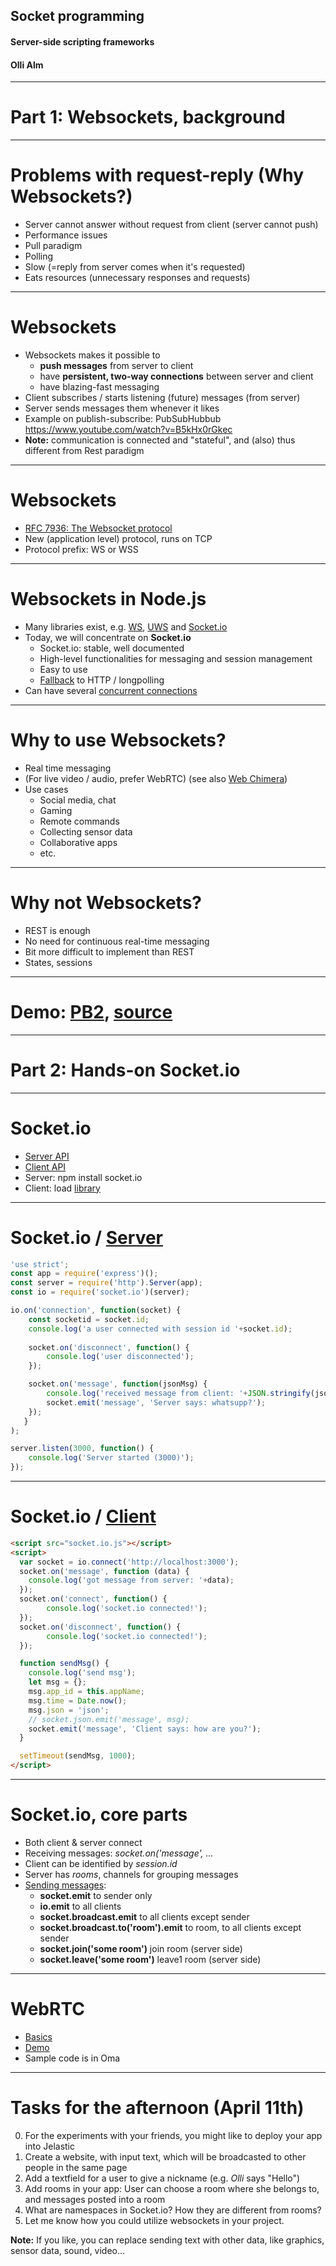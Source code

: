 ## Socket programming
#### Server-side scripting frameworks 
#### Olli Alm

---

# Part 1: Websockets, background

---

# Problems with request-reply (Why Websockets?)

* Server cannot answer without request from client (server cannot push)
* Performance issues
* Pull paradigm
* Polling
* Slow (=reply from server comes when it's requested)
* Eats resources (unnecessary responses and requests)

---

# Websockets

* Websockets makes it possible to 
  * **push messages** from server to client
  * have **persistent, two-way connections** between server and client
  * have blazing-fast messaging
* Client subscribes / starts listening (future) messages (from server)
* Server sends messages them whenever it likes
* Example on publish-subscribe: PubSubHubbub https://www.youtube.com/watch?v=B5kHx0rGkec
* **Note:** communication is connected and "stateful", and (also) thus different from Rest paradigm

---

# Websockets

* [RFC 7936: The Websocket protocol](https://tools.ietf.org/html/rfc6455)
* New (application level) protocol, runs on TCP
* Protocol prefix: WS or WSS

---

# Websockets in Node.js

* Many libraries exist, e.g. [WS](https://github.com/websockets/ws), [UWS](https://github.com/qaap/uws-bindings/tree/master/nodejs) and [Socket.io](https://socket.io/)
* Today, we will concentrate on **Socket.io**
  * Socket.io: stable, well documented
  * High-level functionalities for messaging and session management
  * Easy to use
  * [Fallback](http://www.jonahnisenson.com/how-does-socket-io-fallback-to-xhr-or-jsonp/) to HTTP / longpolling
* Can have several [concurrent connections](https://blog.jayway.com/2015/04/13/600k-concurrent-websocket-connections-on-aws-using-node-js/)
---

# Why to use Websockets?

* Real time messaging
* (For live video / audio, prefer WebRTC) (see also [Web Chimera](http://www.webchimera.org/))
* Use cases
  * Social media, chat
  * Gaming
  * Remote commands 
  * Collecting sensor data 
  * Collaborative apps
  * etc.

---

# Why not Websockets?

* REST is enough
* No need for continuous real-time messaging
* Bit more difficult to implement than REST
* States, sessions

---

# Demo: [PB2](https://socket.jelastic.metropolia.fi/), [source](https://github.com/OAlm/pb2)

---

# Part 2: Hands-on Socket.io

---

# Socket.io

* [Server API](https://socket.io/docs/server-api/)
* [Client API](https://socket.io/docs/client-api/)
* Server: npm install socket.io
* Client: load [library](https://github.com/socketio/socket.io-client/tree/master/dist)

---

# Socket.io / [Server](https://gist.github.com/OAlm/d1d58723fc509ae632c76ac6e8dd7dd0)

```javascript
'use strict';
const app = require('express')();
const server = require('http').Server(app);
const io = require('socket.io')(server);

io.on('connection', function(socket) {
    const socketid = socket.id;
    console.log('a user connected with session id '+socket.id);
    
    socket.on('disconnect', function() {
        console.log('user disconnected');
    });

    socket.on('message', function(jsonMsg) {
        console.log('received message from client: '+JSON.stringify(jsonMsg));
        socket.emit('message', 'Server says: whatsupp?');
    });
   }
);

server.listen(3000, function() {
    console.log('Server started (3000)');
});
```

---

# Socket.io / [Client](https://gist.github.com/OAlm/a1c4a5913120ff604555a1b1bdfce745)

```html
<script src="socket.io.js"></script>
<script>
  var socket = io.connect('http://localhost:3000');
  socket.on('message', function (data) {
    console.log('got message from server: '+data);
  });
  socket.on('connect', function() {
        console.log('socket.io connected!');
  });
  socket.on('disconnect', function() {
        console.log('socket.io connected!');
  });

  function sendMsg() {
    console.log('send msg');
    let msg = {};
    msg.app_id = this.appName;
    msg.time = Date.now();
    msg.json = 'json';
    // socket.json.emit('message', msg);
    socket.emit('message', 'Client says: how are you?');
  }

  setTimeout(sendMsg, 1000);
</script>
```

---

# Socket.io, core parts

* Both client & server connect
* Receiving messages: *socket.on('message', ...*
* Client can be identified by *session.id*
* Server has *rooms*, channels for grouping messages
* [Sending messages](https://gist.github.com/alexpchin/3f257d0bb813e2c8c476):
  * **socket.emit** to sender only
  * **io.emit** to all clients
  * **socket.broadcast.emit** to all clients except sender
  * **socket.broadcast.to('room').emit** to room, to all clients except sender
  * **socket.join('some room')** join room (server side)
  * **socket.leave('some room')** leave1 room (server side)
  
---

# WebRTC
  * [Basics](https://www.html5rocks.com/en/tutorials/webrtc/basics/)
  * [Demo](https://webrtc.jelastic.metropolia.fi/videochat.html)
  * Sample code is in Oma
---

# Tasks for the afternoon (April 11th)

0. For the experiments with your friends, you might like to deploy your app into Jelastic
1. Create a website, with input text, which will be broadcasted to other people in the same page
2. Add a textfield for a user to give a nickname (e.g. *Olli* says "Hello")
3. Add rooms in your app: User can choose a room where she belongs to, and messages posted into a room
4. What are namespaces in Socket.io? How they are different from rooms?
5. Let me know how you could utilize websockets in your project.

**Note:** If you like, you can replace sending text with other data, like graphics, sensor data, sound, video...
